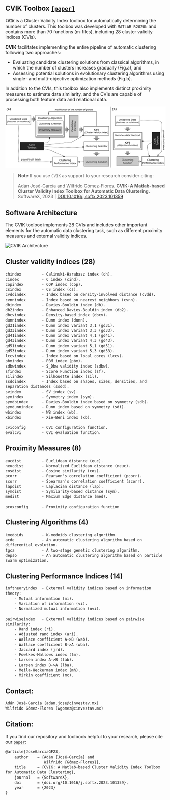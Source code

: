 
## CVIK Toolbox [`[paper]`](https://www.dropbox.com/s/u098gsxbc9o4kh8/2023-SOFTX-manuscript.pdf?dl=0)

**``CVIK``** is a Cluster Validity Index toolbox for automatically determining the number of clusters. This toolbox was developed with `MATLAB R2020b` and contains more than 70 functions (m-files), including 28 cluster validity indices (CVIs).

**CVIK** facilitates implementing the entire pipeline of automatic clustering following two approaches: 
+ Evaluating candidate clustering solutions from classical algorithms, in which the number of clusters increases gradually (Fig.a), and 
+ Assessing potential solutions in evolutionary clustering algorithms using single- and multi-objective optimization methods (Fig.b). 

In addition to the CVIs, this toolbox also implements distinct proximity measures to estimate data similarity, and the CVIs are capable of processing both feature data and relational data. 

![CVIK Diagram](figures/cvik-diagram2.jpg)


> **Note** If you use ``CVIK`` as support to your research consider citing:
>
> Adán José-García and Wilfrido Gómez-Flores.
> **CVIK: A Matlab-based Cluster Validity Index Toolbox for Automatic Data Clustering.**
> SoftwareX, 2023 | [DOI:10.1016/j.softx.2023.101359](https://www.dropbox.com/s/u098gsxbc9o4kh8/2023-SOFTX-manuscript.pdf?dl=0)


## Software Architecture

The CVIK toolbox implements 28 CVIs and includes other important elements for the automatic data clustering task, such as different proximity measures and external validity indices.

![CVIK Architecture](figures/cvik-architecture.jpg)
 
## Cluster validity indices (28)

    chindex         - Calinski-Harabasz index (ch).
    cindex          - C index (cind).
    copindex        - COP index (cop).
    csindex         - CS index (cs).
    cvddindex       - Index based on density-involved distance (cvdd).
    cvnnindex       - Index based on nearest neighbors (cvnn).
    dbindex         - Davies-Bouldin index (db).
    db2index        - Enhanced Davies-Bouldin index (db2).
    dbcvindex       - Density-based index (dbcv).
    dunnindex       - Dunn index (dunn).
    gd31index       - Dunn index variant 3,1 (gd31).
    gd33index       - Dunn index variant 3,3 (gd33).
    gd41index       - Dunn index variant 4,1 (gd41).
    gd43index       - Dunn index variant 4,3 (gd43).
    gd51index       - Dunn index variant 5,1 (gd51).
    gd53index       - Dunn index variant 5,3 (gd53).
    lccvindex       - Index based on local cores (lccv).
    pbmindex        - PBM index (pbm).
    sdbwindex       - S_Dbw validity index (sdbw).
    sfindex         - Score Function index (sf).
    silindex        - Silhouette index (sil).
    ssddindex       - Index based on shapes, sizes, densities, and separation distances (ssdd).
    svindex         - SV index (sv).
    symindex        - Symmetry index (sym).
    symdbindex      - Davies-Bouldin index based on symmetry (sdb).
    symdunnindex    - Dunn index based on symmetry (sdi).
    wbindex         - WB index (wb).
    xbindex         - Xie-Beni index (xb).

    cviconfig       - CVI configuration function.
    evalcvi         - CVI evaluation function.


Proximity Measures (8)
-------------------
    eucdist         - Euclidean distance (euc).
    neucdist        - Normalized Euclidean distance (neuc).
    cosdist         - Cosine similarity (cos).
    pcorr           - Pearson's correlation coefficient (pcorr).
    scorr           - Spearman's correlation coefficient (scorr).
    lapdist         - Laplacian distance (lap).
    symdist         - Symilarity-based distance (sym).
    medist          - Maxium Edge distance (med).

    proxconfig      - Proximity configuration function


Clustering Algorithms (4)
------------------
    kmedoids        - K-medoids clustering algorithm.
    acde            - An automatic clustering algorithm based on differential evolution.
    tgca            - A two-stage genetic clustering algorithm.
    depso           - An automatic clustering algorithm based on particle swarm optimization.


Clustering Performance Indices (14)
-------------------
    inftheoryindex  - External validity indices based on information theory:
        - Mutual information (mi).
        - Variation of information (vi).
        - Normalized mutual information (nvi).

    pairwiseindex   - External validity indices based on pairwise similarity:
        - Rand index (ri).
        - Adjusted rand index (ari).
        - Wallace coefficient A->B (wab).
        - Wallace coefficient B->A (wba).
        - Jaccard index (jrd).
        - Fowlkes-Mallows index (fm).
        - Larsen index A->B (lab).
        - Larsen index B->A (lba).
        - Meila-Heckerman index (mh).
        - Mirkin coefficient (mc).


## Contact:

```
Adán José-García (adan.jose@cinvestav.mx)
Wilfrido Gómez-Flores (wgomez@cinvestav.mx)
```

## Citation:

If you find our repository and toolbook helpful to your research, please cite our [`paper`](https://www.dropbox.com/s/u098gsxbc9o4kh8/2023-SOFTX-manuscript.pdf?dl=0):
```
@article{JoseGarciaGF23,
    author    = {Adán {José-García} and
                 Wilfrido {Gómez-Flores}},
    title     = {CVIK: A Matlab-based Cluster Validity Index Toolbox for Automatic Data Clustering},
    journal   = {SoftwareX},
    doi       = {doi.org/10.1016/j.softx.2023.101359},
    year      = {2023}
}
```
